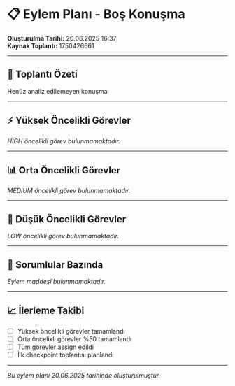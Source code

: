 # 📋 Eylem Planı - Boş Konuşma

**Oluşturulma Tarihi:** 20.06.2025 16:37  
**Kaynak Toplantı:** 1750426661

---

## 🎯 Toplantı Özeti

Henüz analiz edilemeyen konuşma

---

## ⚡ Yüksek Öncelikli Görevler

*HIGH öncelikli görev bulunmamaktadır.*

---

## 📊 Orta Öncelikli Görevler

*MEDIUM öncelikli görev bulunmamaktadır.*

---

## 📝 Düşük Öncelikli Görevler

*LOW öncelikli görev bulunmamaktadır.*

---

## 👥 Sorumlular Bazında

*Eylem maddesi bulunmamaktadır.*

---

## 📈 İlerleme Takibi

- [ ] Yüksek öncelikli görevler tamamlandı
- [ ] Orta öncelikli görevler %50 tamamlandı  
- [ ] Tüm görevler assign edildi
- [ ] İlk checkpoint toplantısı planlandı

---

*Bu eylem planı 20.06.2025 tarihinde oluşturulmuştur.*